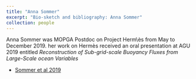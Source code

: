 ```yaml
---
title: "Anna Sommer"
excerpt: "Bio-sketch and bibliography: Anna Sommer"
collection: people
---
```


Anna Sommer was MOPGA Postdoc on Project Herm\ès from May to December 2019. her work on Hermès received an oral presentation at AGU 2019 entitled _Reconstruction of Sub-grid-scale Buoyancy Fluxes from Large-Scale ocean Variables_

* [Sommer et al 2019](https://agu.confex.com/agu/fm19/meetingapp.cgi/Paper/51221)
